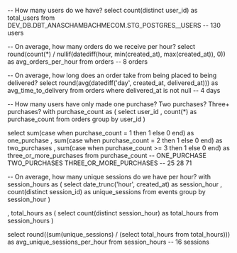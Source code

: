 -- How many users do we have?
select
    count(distinct user_id) as total_users
from DEV_DB.DBT_ANASCHAMBACHMECOM.STG_POSTGRES__USERS
-- 130 users

-- On average, how many orders do we receive per hour?
select
    round(count(*) / nullif(datediff(hour, min(created_at), max(created_at)), 0))
        as avg_orders_per_hour
from orders
-- 8 orders

-- On average, how long does an order take from being placed to being delivered?
select
 round(avg(datediff('day', created_at, delivered_at)))
    as avg_time_to_delivery
from orders
where delivered_at is not null
-- 4 days

-- How many users have only made one purchase? Two purchases? Three+ purchases?
with purchase_count as (
    select
        user_id
        , count(*) as purchase_count
    from orders
    group by user_id
)

select
    sum(case when purchase_count = 1 then 1 else 0 end)
        as one_purchase
    , sum(case when purchase_count = 2 then 1 else 0 end)
        as two_purchases
    , sum(case when purchase_count >= 3 then 1 else 0 end)
        as three_or_more_purchases
from purchase_count
-- ONE_PURCHASE	TWO_PURCHASES	THREE_OR_MORE_PURCHASES
--  25	         28	             71

-- On average, how many unique sessions do we have per hour?
with session_hours as (
    select
        date_trunc('hour', created_at) as session_hour
        , count(distinct session_id) as unique_sessions
    from events
    group by session_hour
)

, total_hours as (
    select count(distinct session_hour) as total_hours
    from session_hours
)

select
    round((sum(unique_sessions) / (select total_hours from total_hours)))
        as avg_unique_sessions_per_hour
from session_hours
-- 16 sessions